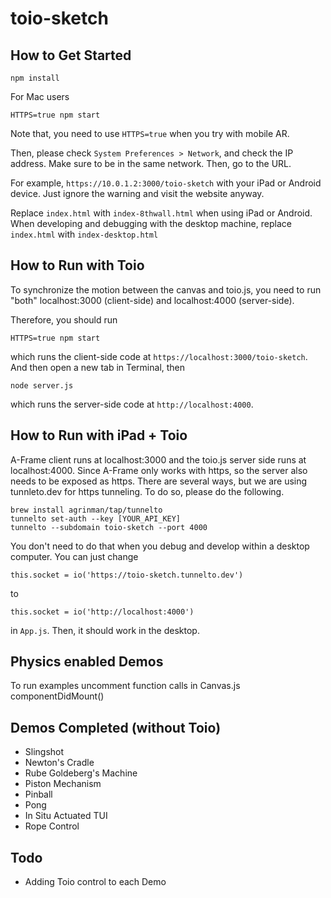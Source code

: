 # toio-sketch

## How to Get Started
```
npm install
```

For Mac users

```
HTTPS=true npm start
```

Note that, you need to use `HTTPS=true` when you try with mobile AR.


Then, please check `System Preferences > Network`, and check the IP address.
Make sure to be in the same network. Then, go to the URL.

For example, `https://10.0.1.2:3000/toio-sketch` with your iPad or Android device. Just ignore the warning and visit the website anyway.

Replace `index.html` with `index-8thwall.html` when using iPad or Android. When developing and debugging with the desktop machine, replace `index.html` with `index-desktop.html`


## How to Run with Toio
To synchronize the motion between the canvas and toio.js, you need to run "both" localhost:3000 (client-side) and localhost:4000 (server-side).

Therefore, you should run

```
HTTPS=true npm start
```

which runs the client-side code at `https://localhost:3000/toio-sketch`.
And then open a new tab in Terminal, then

```
node server.js
```

which runs the server-side code at `http://localhost:4000`.



## How to Run with iPad + Toio

A-Frame client runs at localhost:3000 and the toio.js server side runs at localhost:4000. Since A-Frame only works with https, so the server also needs to be exposed as https. There are several ways, but we are using tunnleto.dev for https tunneling. To do so, please do the following.

```
brew install agrinman/tap/tunnelto
tunnelto set-auth --key [YOUR_API_KEY]
tunnelto --subdomain toio-sketch --port 4000
```

You don't need to do that when you debug and develop within a desktop computer. You can just change

```
this.socket = io('https://toio-sketch.tunnelto.dev')
```

to

```
this.socket = io('http://localhost:4000')
```

in `App.js`. Then, it should work in the desktop.

## Physics enabled Demos
To run examples uncomment function calls in Canvas.js componentDidMount()

## Demos Completed (without Toio)
- Slingshot
- Newton's Cradle
- Rube Goldeberg's Machine
- Piston Mechanism
- Pinball
- Pong
- In Situ Actuated TUI
- Rope Control

## Todo
- Adding Toio control to each Demo